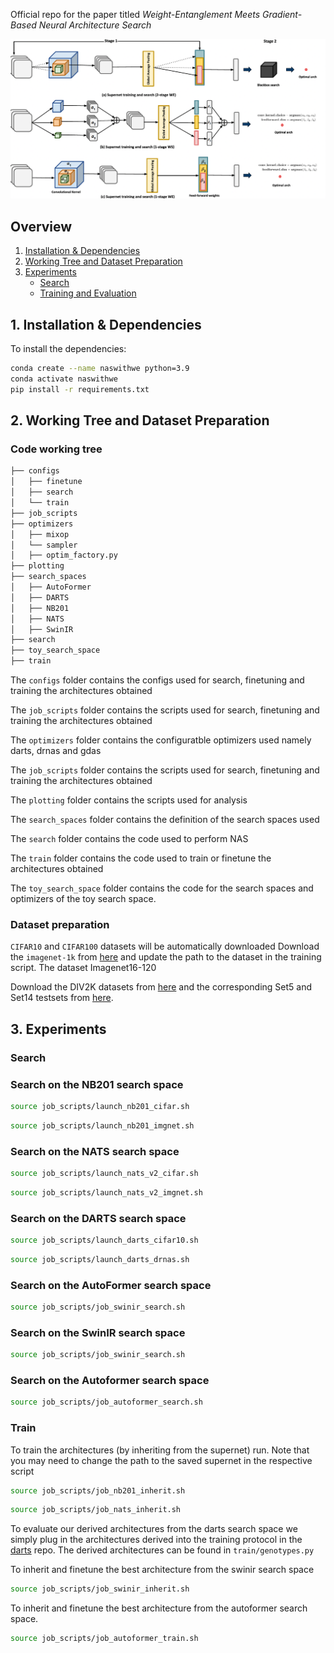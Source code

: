 Official repo for the paper titled _Weight-Entanglement Meets Gradient-Based Neural Architecture Search_

![Overview](figures/overview.png)

## Overview
1. [Installation & Dependencies](#Dependencies)
2. [Working Tree and Dataset Preparation](#dataset)
3. [Experiments](#experiments)
    - [Search](#search)
    - [Training and Evaluation](#train)


## 1. Installation & Dependencies<a name="Dependencies"></a>


To install the dependencies:
```bash
conda create --name naswithwe python=3.9
conda activate naswithwe
pip install -r requirements.txt
```

## 2. Working Tree and Dataset Preparation <a name="dataset"></a>
### Code working tree
```bash
├── configs
│   ├── finetune
│   ├── search
│   └── train
├── job_scripts
├── optimizers
│   ├── mixop
│   └── sampler
│   ├── optim_factory.py
├── plotting
├── search_spaces
│   ├── AutoFormer
│   ├── DARTS
│   ├── NB201
│   ├── NATS
│   ├── SwinIR
├── search
├── toy_search_space
├── train
```

The ```configs``` folder contains the configs used for search, finetuning and training the architectures obtained

The ```job_scripts``` folder contains the scripts used for search, finetuning and training the architectures obtained

The ```optimizers``` folder contains the configuratble optimizers used namely darts, drnas and gdas

The ```job_scripts``` folder contains the scripts used for search, finetuning and training the architectures obtained

The ```plotting``` folder contains the scripts used for analysis

The ```search_spaces``` folder contains the definition of the search spaces used

The ```search``` folder contains the code used to perform NAS

The ```train``` folder contains the code used to train or finetune the architectures obtained

The ```toy_search_space``` folder contains the code for the search spaces and optimizers of the toy search space.

### Dataset preparation

```CIFAR10``` and ```CIFAR100``` datasets will be automatically downloaded
Download the ```imagenet-1k``` from [here](https://www.image-net.org/download.php) and update the path to the dataset in the training script. The dataset Imagenet16-120 

Download the DIV2K datasets from [here](https://data.vision.ee.ethz.ch/cvl/DIV2K/) and the corresponding Set5 and Set14 testsets from [here](https://github.com/XPixelGroup/BasicSR/blob/master/docs/DatasetPreparation.md#Common-Image-SR-Datasets).

## 3. Experiments <a name="experiments"></a>

### Search  <a name="search"></a>
### Search on the NB201 search space
```bash
source job_scripts/launch_nb201_cifar.sh
```

```bash 
source job_scripts/launch_nb201_imgnet.sh
```

### Search on the NATS search space
```bash
source job_scripts/launch_nats_v2_cifar.sh
```

```bash
source job_scripts/launch_nats_v2_imgnet.sh
```

### Search on the DARTS search space

```bash
source job_scripts/launch_darts_cifar10.sh
```

```bash
source job_scripts/launch_darts_drnas.sh
```

### Search on the AutoFormer search space
```bash
source job_scripts/job_swinir_search.sh
```
### Search on the SwinIR search space
```bash
source job_scripts/job_swinir_search.sh
```

### Search on the Autoformer search space
```bash
source job_scripts/job_autoformer_search.sh
```
### Train 
To train the architectures (by inheriting from the supernet) run. Note that you may need to change the path to the saved supernet in the respective script
```bash
source job_scripts/job_nb201_inherit.sh
```
```bash
source job_scripts/job_nats_inherit.sh
```

To evaluate our derived architectures from the darts search space we simply plug in the architectures derived into the training protocol in the [darts](https://github.com/quark0/darts/) repo. The derived architectures can be found in ```train/genotypes.py```

To inherit and finetune the best architecture from the swinir search space
```bash
source job_scripts/job_swinir_inherit.sh
```
To inherit and finetune the best architecture from the autoformer search space.
```bash
source job_scripts/job_autoformer_train.sh
```









